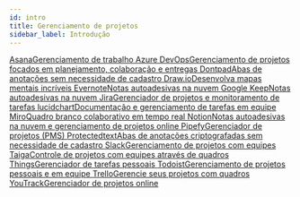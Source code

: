 ```yaml
---
id: intro
title: Gerenciamento de projetos
sidebar_label: Introdução
---
```


<a class="link-block" href="https://asana.com/pt" target="_blank">
  <i class="fas fa-link"></i>
  <span>Asana</span>Gerenciamento de trabalho
</a>

<a class="link-block" href="https://azure.microsoft.com/services/devops/" target="_blank">
  <i class="fas fa-link"></i>
  <span>Azure DevOps</span>Gerenciamento de projetos focados em planejamento, colaboração e entregas
</a>

<a class="link-block" href="http://dontpad.com/" target="_blank">
  <i class="fas fa-link"></i>
  <span>Dontpad</span>Abas de anotações sem necessidade de cadastro
</a>

<a class="link-block" href="https://www.draw.io/" target="_blank">
  <i class="fas fa-link"></i>
  <span>Draw.io</span>Desenvolva mapas mentais incríveis
</a>

<a class="link-block" href="https://evernote.com/intl/pt-br" target="_blank">
  <i class="fas fa-link"></i>
  <span>Evernote</span>Notas autoadesivas na nuvem
</a>

<a class="link-block" href="https://keep.google.com/" target="_blank">
  <i class="fas fa-link"></i>
  <span>Google Keep</span>Notas autoadesivas na nuvem
</a>

<a class="link-block" href="https://www.atlassian.com/software/jira" target="_blank">
  <i class="fas fa-link"></i>
  <span>Jira</span>Gerenciador de projetos e monitoramento de tarefas
</a>

<a class="link-block" href="https://lucidchart.com" target="_blank">
  <i class="fas fa-link"></i>
  <span>lucidchart</span>Documentação e gerenciamento de tarefas em equipe
</a>

<a class="link-block" href="https://miro.com/" target="_blank">
  <i class="fas fa-link"></i>
  <span>Miro</span>Quadro branco colaborativo em tempo real
</a>

<a class="link-block" href="https://www.notion.so/" target="_blank">
  <i class="fas fa-link"></i>
  <span>Notion</span>Notas autoadesivas na nuvem e gerenciamento de projetos online
</a>

<a class="link-block" href="https://www.pipefy.com/" target="_blank">
  <i class="fas fa-link"></i>
  <span>Pipefy</span>Gerenciador de projetos (PMS)
</a>

<a class="link-block" href="https://www.protectedtext.com/" target="_blank">
  <i class="fas fa-link"></i>
  <span>Protectedtext</span>Abas de anotações criptografadas sem necessidade de cadastro
</a>

<a class="link-block" href="https://slack.com/" target="_blank">
  <i class="fas fa-link"></i>
  <span>Slack</span>Gerenciamento de projetos com equipes
</a>

<a class="link-block" href="https://taiga.io/" target="_blank">
  <i class="fas fa-link"></i>
  <span>Taiga</span>Controle de projetos com equipes através de quadros
</a>

<a class="link-block" href="https://culturedcode.com/things/" target="_blank">
  <i class="fas fa-link"></i>
  <span>Things</span>Gerenciador de tarefas pessoais
</a>

<a class="link-block" href="https://todoist.com/app?lang=pt_BR" target="_blank">
  <i class="fas fa-link"></i>
  <span>Todoist</span>Gerenciamento de projetos pessoais e em equipe
</a>

<a class="link-block" href="https://www.trello.com/" target="_blank">
  <i class="fas fa-link"></i>
  <span>Trello</span>Gerencie seus projetos com quadros
</a>

<a class="link-block" href="https://www.jetbrains.com/youtrack/" target="_blank">
  <i class="fas fa-link"></i>
  <span>YouTrack</span>Gerenciador de projetos online
</a>